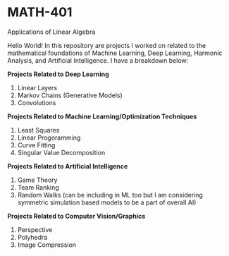 # MATH-401
Applications of Linear Algebra

Hello World! In this repository are projects I worked on related to the mathematical foundations of Machine Learning, Deep Learning, Harmonic Analysis, and Artificial Intelligence. I have a breakdown below:

**Projects Related to Deep Learning**
1. Linear Layers
2. Markov Chains (Generative Models)
3. Convolutions

**Projects Related to Machine Learning/Optimization Techniques**
1. Least Squares
2. Linear Progoramming
3. Curve Fitting
4. Singular Value Decomposition

**Projects Related to Artificial Intelligence**
1. Game Theory
2. Team Ranking
3. Random Walks (can be including in ML too but I am considering symmetric simulation based models to be a part of overall AI)

**Projects Related to Computer Vision/Graphics**
1. Perspective
2. Polyhedra
3. Image Compression


